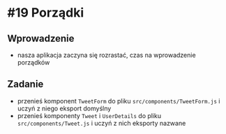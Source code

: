 # #19 Porządki

## Wprowadzenie

- nasza aplikacja zaczyna się rozrastać, czas na wprowadzenie porządków

## Zadanie

- przenieś komponent `TweetForm` do pliku `src/components/TweetForm.js` i uczyń z niego eksport domyślny
- przenieś komponenty `Tweet` i `UserDetails` do pliku `src/components/Tweet.js` i uczyń z nich eksporty nazwane